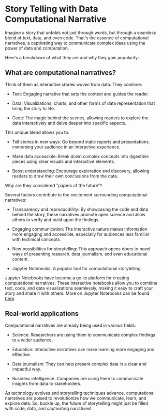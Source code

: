 # Story Telling with Data Computational Narrative


Imagine a story that unfolds not just through words, but through a seamless blend of text, data, and even code. That's the essence of computational narratives, a captivating way to communicate complex ideas using the power of data and computation.

Here's a breakdown of what they are and why they gain popularity:

## What are computational narratives?

Think of them as interactive stories woven from data. They combine:

- Text: Engaging narrative that sets the context and guides the reader.

- Data: Visualizations, charts, and other forms of data representation that bring the story to life.

- Code: The magic behind the scenes, allowing readers to explore the data interactively and delve deeper into specific aspects.

This unique blend allows you to:

- Tell stories in new ways: Go beyond static reports and presentations, immersing your audience in an interactive experience.

- Make data accessible: Break down complex concepts into digestible pieces using clear visuals and interactive elements.

- Boost understanding: Encourage exploration and discovery, allowing readers to draw their own conclusions from the data.

Why are they considered "papers of the future"?

Several factors contribute to the excitement surrounding computational narratives:

- Transparency and reproducibility: By showcasing the code and data behind the story, these narratives promote open science and allow others to verify and build upon the findings.

- Engaging communication: The interactive nature makes information more engaging and accessible, especially for audiences less familiar with technical concepts.

- New possibilities for storytelling: This approach opens doors to novel ways of presenting research, data journalism, and even educational content.

- Jupyter Notebooks: A popular tool for computational storytelling

Jupyter Notebooks have become a go-to platform for creating computational narratives. These interactive notebooks allow you to combine text, code, and data visualizations seamlessly, making it easy to craft your story and share it with others. More on Jupyter Notebooks can be found [here](https://se-up.github.io/RSE-UP/chapters/introduction/jupyter.html).

## Real-world applications

Computational narratives are already being used in various fields:

- Science: Researchers are using them to communicate complex findings to a wider audience.

- Education: Interactive narratives can make learning more engaging and effective.

- Data journalism: They can help present complex data in a clear and impactful way.

- Business intelligence: Companies are using them to communicate insights from data to stakeholders.

As technology evolves and storytelling techniques advance, computational narratives are poised to revolutionize how we communicate, learn, and explore data. So, buckle up, the future of storytelling might just be filled with code, data, and captivating narratives!
